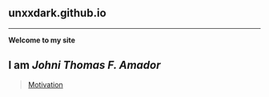 ## unxxdark.github.io
---
**Welcome to my site**

**I am *Johni Thomas F. Amador***
---
>[Motivation](https://www.youtube.com/watch?v=4lgnPVIKlw0)
